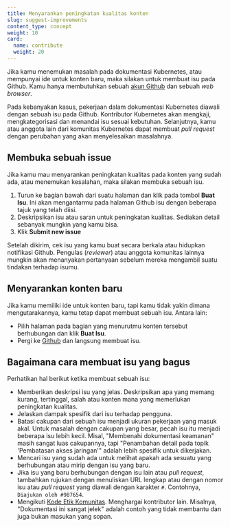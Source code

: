 ```yaml
---
title: Menyarankan peningkatan kualitas konten
slug: suggest-improvements
content_type: concept
weight: 10
card:
  name: contribute
  weight: 20
---
```


<!-- overview -->

Jika kamu menemukan masalah pada dokumentasi Kubernetes, atau mempunyai ide untuk
konten baru, maka silakan untuk membuat isu pada Github. Kamu hanya membutuhkan
sebuah [akun Github](https://github.com/join) dan sebuah _web browser_.

Pada kebanyakan kasus, pekerjaan dalam dokumentasi Kubernetes diawali dengan sebuah 
isu pada Github. Kontributor Kubernetes akan mengkaji, mengkategorisasi dan menandai isu
sesuai kebutuhan. Selanjutnya, kamu atau anggota lain dari komunitas Kubernetes dapat membuat
_pull request_ dengan perubahan yang akan menyelesaikan masalahnya.

<!-- body -->

## Membuka sebuah issue

Jika kamu mau menyarankan peningkatan kualitas pada konten yang sudah ada, atau menemukan kesalahan,
maka silakan membuka sebuah isu.

1. Turun ke bagian bawah dari suatu halaman dan klik pada tombol **Buat Isu**. Ini akan 
mengantarmu pada halaman Github isu dengan beberapa tajuk yang telah diisi.
2. Deskripsikan isu atau saran untuk peningkatan kualitas. Sediakan detail sebanyak mungkin yang kamu bisa.
3. Klik **Submit new issue**

Setelah dikirim, cek isu yang kamu buat secara berkala atau hidupkan notifikasi Github.
Pengulas (_reviewer_) atau anggota komunitas lainnya mungkin akan menanyakan pertanyaan 
sebelum mereka mengambil suatu tindakan terhadap isumu.

## Menyarankan konten baru

Jika kamu memiliki ide untuk konten baru, tapi kamu tidak yakin dimana mengutarakannya,
kamu tetap dapat membuat sebuah isu. Antara lain:

- Pilih halaman pada bagian yang menurutmu konten tersebut berhubungan dan klik **Buat Isu**.
- Pergi ke [Github](https://github.com/kubernetes/website/issues/new/) dan langsung membuat isu.

## Bagaimana cara membuat isu yang bagus

Perhatikan hal berikut ketika membuat sebuah isu:

- Memberikan deskripsi isu yang jelas. Deskripsikan apa yang memang kurang, tertinggal, 
  salah atau konten mana yang memerlukan peningkatan kualitas.
- Jelaskan dampak spesifik dari isu terhadap pengguna.
- Batasi cakupan dari sebuah isu menjadi ukuran pekerjaan yang masuk akal.
  Untuk masalah dengan cakupan yang besar, pecah isu itu menjadi beberapa isu lebih kecil.
  Misal, "Membenahi dokumentasi keamanan" masih sangat luas cakupannya, tapi "Penambahan
  detail pada topik 'Pembatasan akses jaringan'" adalah lebih spesifik untuk dikerjakan.
- Mencari isu yang sudah ada untuk melihat apakah ada sesuatu yang berhubungan atau
  mirip dengan isu yang baru.
- Jika isu yang baru berhubungan dengan isu lain atau _pull request_, tambahkan rujukan
  dengan menuliskan URL lengkap atau dengan nomor isu atau _pull request_ yang diawali dengan
  karakter `#`. Contohnya, `Diajukan oleh #987654`.
- Mengikuti [Kode Etik Komunitas](/id/community/code-of-conduct/). Menghargai kontributor lain.
  Misalnya, "Dokumentasi ini sangat jelek" adalah contoh yang tidak membantu dan juga bukan
  masukan yang sopan.

